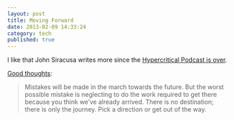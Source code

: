 ```yaml
---
layout: post
title: Moving Forward
date: 2013-02-09 14:33:24
category: tech
published: true
---
```


I like that John Siracusa writes more since the [Hypercritical Podcast is over](https://blog.timmschoof.com/2012/12/31/hypercritical/). 

[Good thoughts](http://hypercritical.co/2013/02/08/dont-stop-thinking-about-tomorrow): 

> Mistakes will be made in the march towards the future. But the worst possible mistake is neglecting to do the work required to get there because you think we’ve already arrived. There is no destination; there is only the journey. Pick a direction or get out of the way.